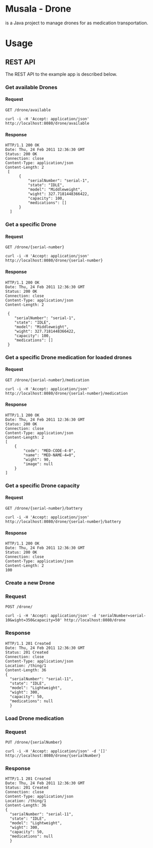 # Musala - Drone

 is a Java project to manage drones for as medication transportation.
 
# Usage
## REST API

The REST API to the example app is described below.

### Get available Drones

#### Request

`GET /drone/available`

    curl -i -H 'Accept: application/json' http://localhost:8080/drone/available

#### Response

    HTTP/1.1 200 OK
    Date: Thu, 24 Feb 2011 12:36:30 GMT
    Status: 200 OK
    Connection: close
    Content-Type: application/json
    Content-Length: 2
     [
          {
              "serialNumber": "serial-1",
              "state": "IDLE",
              "model": "Middleweight",
              "wight": 327.7181448366422,
              "capacity": 100,
              "medications": []
          }
      ]
   
    

### Get a specific Drone

#### Request

`GET /drone/{serial-number}`

    curl -i -H 'Accept: application/json' http://localhost:8080/drone/{serial-number}

#### Response

    HTTP/1.1 200 OK
    Date: Thu, 24 Feb 2011 12:36:30 GMT
    Status: 200 OK
    Connection: close
    Content-Type: application/json
    Content-Length: 2

     {
        "serialNumber": "serial-1",
        "state": "IDLE",
        "model": "Middleweight",
        "wight": 327.7181448366422,
        "capacity": 100,
        "medications": []
     }
    
### Get a specific Drone medication for loaded drones

#### Request

`GET /drone/{serial-number}/medication`

    curl -i -H 'Accept: application/json' http://localhost:8080/drone/{serial-number}/medication

#### Response

    HTTP/1.1 200 OK
    Date: Thu, 24 Feb 2011 12:36:30 GMT
    Status: 200 OK
    Connection: close
    Content-Type: application/json
    Content-Length: 2
    [
        {
            "code": "MED-CODE-4-0",
            "name": "MED-NAME-4=0",
            "wight": 90,
            "image": null
        }
    ]
    
### Get a specific Drone capacity
#### Request

`GET /drone/{serial-number}/battery`

    curl -i -H 'Accept: application/json' http://localhost:8080/drone/{serial-number}/battery

#### Response

    HTTP/1.1 200 OK
    Date: Thu, 24 Feb 2011 12:36:30 GMT
    Status: 200 OK
    Connection: close
    Content-Type: application/json
    Content-Length: 2
    100
    

### Create a new Drone

### Request

`POST /drone/`

    curl -i -H 'Accept: application/json' -d 'serialNumber=serial-10&wight=350&capacity=50' http://localhost:8080/drone

### Response

    HTTP/1.1 201 Created
    Date: Thu, 24 Feb 2011 12:36:30 GMT
    Status: 201 Created
    Connection: close
    Content-Type: application/json
    Location: /thing/1
    Content-Length: 36
    {
      "serialNumber": "serial-11",
      "state": "IDLE",
      "model": "Lightweight",
      "wight": 300,
      "capacity": 50,
      "medications": null
      }
### Load Drone medication

### Request

`PUT /drone/{serialNumber}`

    curl -i -H 'Accept: application/json' -d '[]' http://localhost:8080/drone/{serialNumber}

### Response

    HTTP/1.1 201 Created
    Date: Thu, 24 Feb 2011 12:36:30 GMT
    Status: 201 Created
    Connection: close
    Content-Type: application/json
    Location: /thing/1
    Content-Length: 36
    {
      "serialNumber": "serial-11",
      "state": "IDLE",
      "model": "Lightweight",
      "wight": 300,
      "capacity": 50,
      "medications": null
      }
  
  




    
